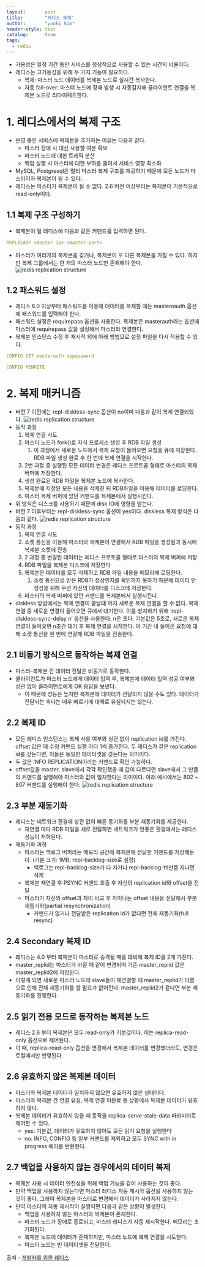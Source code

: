 ```yaml
---
layout:       post
title:        "레디스 복제"
author:       "yunki kim"
header-style: text
catalog:      true
tags:
  - redis
---
```


- 가용성은 일정 기간 동안 서비스를 정상적으로 사용할 수 있는 시간의 비율이다.
- 레디스는 고가용성을 위해 두 가지 기능이 필요하다.
    - 복제: 마스터 노드 데이터를 복제본 노드로 실시간 복사한다.
    - 자동 fail-over: 마스터 노드에 장애 발생 시 자동감지해 클라이언트 연결을 복제본 노드로 리다이렉트한다.

# 1. 레디스에서의 복제 구조

- 운영 중인 서비스에 복제본을 추가하는 이유는 다음과 같다.
    - 마스터 장애 시 대신 사용할 여분 확보
    - 마스터 노드에 대한 트래픽 분산
    - 백업 실행 시 마스터에 대한 부하를 줄여서 서비스 영향 최소화
- MySQL, Postgresql은 멀티 마스터 복제 구조를 제공하기 때문에 모든 노드가 마스터이자 복제본이 될 수 있다.
- 레디스는 마스터가 복제본이 될 수 없다. 2.6 버전 이상부터는 복제본이 기본적으로 read-only이다.

## 1.1 복제 구조 구성하기

- 복제본이 될 레디스에 다음과 같은 커맨드를 입력하면 된다.

```yaml
REPLICAOF <master-ip> <master-port>
```

- 마스터가 여러개의 복제본을 갖거나, 복제본이 또 다른 복제본을 가질 수 있다. 하지만 복제 그룹에서는 한 개의 마스터 노드만 존재해야 한다.
![redis replication structure](/img/2025-10-27-redis-replication/img.png)
## 1.2 패스워드 설정

- 레디스 6.0 이상부터 패스워드를 이용해 데이터를 복제할 때는 masteroauth 옵션에 패스워드를 입력해야 한다.
- 패스워드 설정은 requirepass 옵션을 사용한다. 복제본은 masterauth라는 옵션에 마스터에 requirepass 값을 설정해서 마스터와 연결한다.
- 복제본 인스턴스 수정 후 재시작 외에 아래 방법으로 설정 파일을 다시 적용할 수 있다.

```yaml
CONFIG SET masterauth mypassword

CONFIG REWRITE
```

# 2. 복제 매커니즘

- 버전 7 이전에는 repl-diskless-sync 옵션이 no이며 다음과 같이 복제 연결되었다.
![redis replication structure](/img/2025-10-27-redis-replication/img1.png)
- 동작 과정
    1. 복제 연결 시도
    2. 마스터 노드가 fork()로 자식 프로세스 생성 후 RDB 파일 생성
        1. 이 과정에서 새로운 노드에서 복제 요청이 들어오면 요청을 큐에 저장한다. RDB 파일 생성 완료 후 한 번에 복제 연결을 시작한다.
    3. 2번 과정 중 실행된 모든 데이터 변경은 레디스 프로토콜 형태로 마스터의 복제 버퍼에 저장한다.
    4. 생성 완료된 RDB 파일을 복제본 노드에 복사한다.
    5. 복제본에 저장된 모든 내용을 삭제한 뒤 RDB파일을 이용해 데이터를 로딩한다.
    6. 마스터 복제 버퍼에 있던 커맨드를 복제본에서 실행시킨다.
- 위 방식은 디스크를 사용하기 때문에 disk IO에 영향을 받는다.
- 버전 7 이후부터는 repl-diskless-sync 옵션이 yes이다. diskless 복제 방식은 다음과 같다.
![redis replication structure](/img/2025-10-27-redis-replication/img2.png)
- 동작 과정
    1. 복제 연결 시도
    2. 소켓 통신을 이용해 마스터와 복제본이 연결해서 RDB 파일을 생성됨과 동시에 복제본 소켓에 전송
    3. 2 과정 중 변경된 데이터는 레디스 프로토콜 형태로 마스터의 복제 버퍼에 저장
    4. RDB 파일을 복제본 디스크에 저장한다
    5. 복제본은 데이터를 모두 삭제하고 RDB 파일 내용을 메모리에 로딩한다.
        1. 소켓 통신으로 받은 RDB가 정상인지를 확인하지 못하기 때문에 데이터 안정성을 위해 우선 자신의 데이터를 디스크에 저장한다.
    6. 마스터의 복제 버퍼에 있던 커맨드를 복제본에서 실행시킨다.
- diskless 방법에서는 복제 연결이 끝날떄 까지 새로운 복제 연결을 할 수 없다. 복제 연결 중 새로운 연결이 들어오면 큐에서 대기한다. 이를 방지하기 위해 ‘repl-diskless-sync-delay n’ 옵션을 사용한다. n은 초다. 기본값은 5초로, 새로운 복제 연결이 들어오면 n초간 대기 후 복제 연결을 시작한다. 이 기간 내 들어온 요청에 대해 소캣 통신을 한 번에 연결해 RDB 파일을 전송한다.

## 2.1 비동기 방식으로 동작하는 복제 연결

- 마스터-복제본 간 데이터 전달은 비동기로 동작한다.
- 클라이언트가 마스터 노드에게 데이터 입력 후, 복제본에 데이터 입력 성공 여부와 상관 없이 클라이언트에게 OK 응답을 보낸다.
    - 이 때문에 성능은 높지만 복제본에 데이터가 전달되지 않을 수도 있다. 데이터가 전달되는 속다는 매우 빠르기에 대체로 유실되지는 않는다.

## 2.2 복제 ID

- 모든 레디스 인스턴스는 복제 사용 여부와 상관 없이 replication id를 가진다. offset 값은 매 수정 커맨드 실행 마다 1씩 증가한다. 두 레디스가 같은 replication id를 갖는다면, 이들은 동일한 데이터셋을 갖는다는 의미이다.
- 두 값은 INFO REPLICATION이라는 커맨드로 확인 가능하다.
- offset값을 master, slave에서 각각 확인했을 때 값이 다르다면 slave에서 그 만큼의 커맨드를 실행해야 마스터와 값이 일치한다는 의미이다. 아래 예시에서는 802 ~ 807 커맨드를 실행해야 한다.
![redis replication structure](/img/2025-10-27-redis-replication/img3.png)
## 2.3 부분 재동기화

- 레디스는 네트워크 환경에 상관 없이 빠른 동기화를 부분 재동기화를 제공한다.
    - 재연결 마다 RDB 파일을 새로 전달하면 네트워크가 안좋은 환경에서는 레디스 성능이 저하된다.
- 재동기화 과정
    - 마스터는 백로그 버퍼라는 메모리 공간에 복제본에 전달한 커맨드를 저장해둔다. (기본 크기: 1MB, repl-backlog-size로 설정)
        - 백로그는 repl-backlog-size가 다 차거나 repl-backlog-ttl만큼 지나면 삭제
    - 복제본 재연결 후 PSYNC 커맨드 호출 후 자신의 replication id와 offset을 전달
    - 마스터가 자신의 offset과 차이 비교 후 차이나는 offset 내용을 전달해서 부분 재동기화(partial resynchronization)
        - 커맨드가 없거나 전달받은 replication id가 없다면 전체 재동기화(full resync)

## 2.4 Secondary 복제 ID

- 레디스는 4.0 부터 복제본이 마스터로 승격될 때를 대비해 복제 ID를 2개 가진다.
- master_replid는 마스터가 바뀔 때 같이 변경되며 기존 master_replid 값은 master_replid2에 저장된다.
- 이렇게 되면 새로운 마스터 노드에 slave들이 재연결할 때 master_replid가 다름으로 인해 전체 재동기화를 할 필요가 없어진다. master_replid2가 같다면 부분 재동기화를 진행한다.

## 2.5 읽기 전용 모드로 동작하는 복제본 노드

- 레디스 2.6 부터 복제본은 모두 read-only가 기본값이다. 이는 replica-read-only 옵션으로 제어된다.
- 이 때, replica-read-only 옵션을 변경해서 복제본 데이터를 변경했더라도, 변경은 로컬에서만 반영된다.

## 2.6 유효하지 않은 복제본 데이터

- 마스터와 복제본 데이터가 일치하지 않으면 유효하지 않은 상태이다.
- 마스터와 복제본 간 연결 유실, 복제 연결 미완료 등 상황에서 복제본 데이터가 유효하지 않다.
- 복제본 데이터가 유효하지 않을 때 동작을 replica-serve-stale-data 파라미터로 제어할 수 있다.
    - yes: 기본값, 데이터가 유효하지 않아도 모든 읽기 요청을 실행한다
    - no: INFO, CONFIG 등 일부 커맨드를 제외하고 모두 SYNC with in progress 에러를 반환한다.

## 2.7 백업을 사용하지 않는 경우에서의 데이터 복제

- 복제본 사용 시 데이터 안전성을 위해 백업 기능을 같이 사용하는 것이 좋다.
- 만약 백업을 사용하지 않는다면 마스터 레디스 자동 재시작 옵션을 사용하지 않는 것이 좋다. 그래야 복제본을 마스터로 변경해서 데이터가 사라지지 않는다.
- 만약 마스터의 자동 재시작이 실행되면 다음과 같은 상황이 발생한다.
    - 백업을 사용하지 않는 마스터와 복제본이 존재한다.
    - 마스터 노드가 장애로 종료되고, 마스터 레디스가 자동 재시작한다. 메모리는 초기화된다.
    - 복제본 노드에 데이터가 존재하지만, 마스터 노드에 복제 연결을 시도한다.
    - 마스터 노드는 빈 데이터셋을 전달한다.

출처 - [개발자를 위한 레디스](https://product.kyobobook.co.kr/detail/S000210785682)
